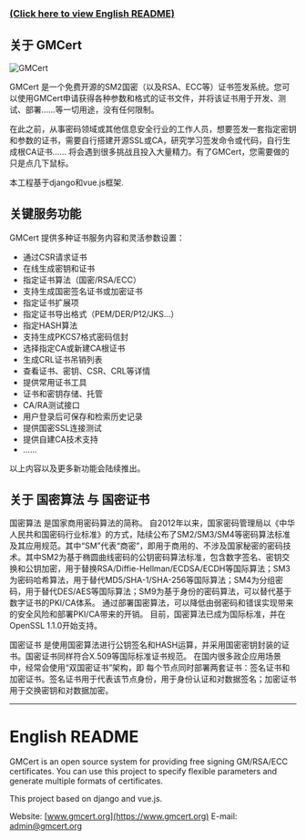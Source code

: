 ### <a href="#english">(Click here to view English README)</a>

## 关于 GMCert

![GMCert](https://www.gmcert.org/image/gmcert_640.png "GMCert")

GMCert 是一个免费开源的SM2国密（以及RSA、ECC等）证书签发系统。您可以使用GMCert申请获得各种参数和格式的证书文件，并将该证书用于开发、测试、部署……等一切用途，没有任何限制。

在此之前，从事密码领域或其他信息安全行业的工作人员，想要签发一套指定密钥和参数的证书，需要自行搭建开源SSL或CA，研究学习签发命令或代码，自行生成根CA证书…… 将会遇到很多挑战且投入大量精力。有了GMCert，您需要做的只是点几下鼠标。
 
本工程基于django和vue.js框架.

## 关键服务功能

GMCert 提供多种证书服务内容和灵活参数设置：

* 通过CSR请求证书
* 在线生成密钥和证书
* 指定证书算法（国密/RSA/ECC）
* 支持生成国密签名证书或加密证书
* 指定证书扩展项
* 指定证书导出格式（PEM/DER/P12/JKS...）
* 指定HASH算法
* 支持生成PKCS7格式密码信封
* 选择指定CA或新建CA根证书
* 生成CRL证书吊销列表
* 查看证书、密钥、CSR、CRL等详情
* 提供常用证书工具
* 证书和密钥存储、托管
* CA/RA测试接口
* 用户登录后可保存和检索历史记录
* 提供国密SSL连接测试
* 提供自建CA技术支持
* ......

以上内容以及更多新功能会陆续推出。
  

## 关于 国密算法 与 国密证书

国密算法 是国家商用密码算法的简称。
自2012年以来，国家密码管理局以《中华人民共和国密码行业标准》的方式，陆续公布了SM2/SM3/SM4等密码算法标准及其应用规范。其中“SM”代表“商密”，即用于商用的、不涉及国家秘密的密码技术。其中SM2为基于椭圆曲线密码的公钥密码算法标准，包含数字签名、密钥交换和公钥加密，用于替换RSA/Diffie-Hellman/ECDSA/ECDH等国际算法；SM3为密码哈希算法，用于替代MD5/SHA-1/SHA-256等国际算法；SM4为分组密码，用于替代DES/AES等国际算法；SM9为基于身份的密码算法，可以替代基于数字证书的PKI/CA体系。
通过部署国密算法，可以降低由弱密码和错误实现带来的安全风险和部署PKI/CA带来的开销。
目前，国密算法已成为国际标准，并在OpenSSL 1.1.0开始支持。

国密证书 是使用国密算法进行公钥签名和HASH运算，并采用国密密钥封装的证书。国密证书同样符合X.509等国际标准证书规范。
在国内很多政企应用场景中，经常会使用“双国密证书”架构，即 每个节点同时部署两套证书：签名证书和加密证书。签名证书用于代表该节点身份，用于身份认证和对数据签名；加密证书用于交换密钥和对数据加密。



-----

#  <a name="english">English README</a>


GMCert is an open source system for providing free signing GM/RSA/ECC certificates. You can use this project to specify flexible parameters and generate multiple formats of certificates. 

This project based on django and vue.js.

Website: [www.gmcert.org](https://www.gmcert.org)
E-mail: [admin@gmcert.org](mailto:admin@gmcert.org)


